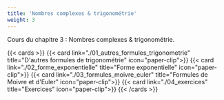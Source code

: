 ```yaml
---
title: 'Nombres complexes & trigonométrie'
weight: 3
---
```

Cours du chapitre 3 : Nombres complexes & trigonométrie.

{{< cards >}}
  {{< card link="./01_autres_formules_trigonometrie" title="D'autres formules de trigonométrie" icon="paper-clip">}}
  {{< card link="./02_forme_exponentielle" title="Forme exponentielle" icon="paper-clip">}}
  {{< card link="./03_formules_moivre_euler" title="Formules de Moivre et d'Euler" icon="paper-clip">}}
  {{< card link="./04_exercices" title="Exercices" icon="paper-clip">}}
{{< /cards >}}
